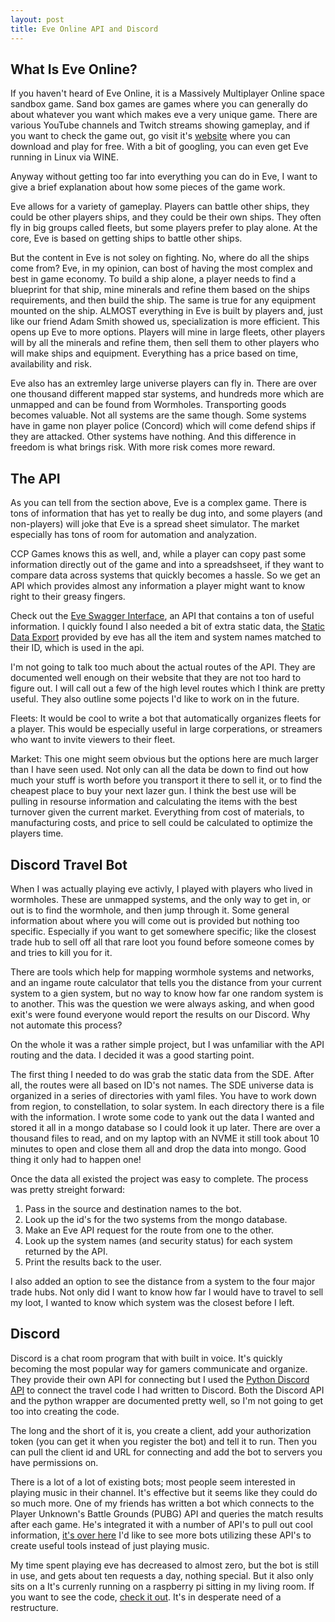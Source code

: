 ```yaml
---
layout: post
title: Eve Online API and Discord
---
```


## What Is Eve Online?

If you haven't heard of Eve Online, it is a Massively Multiplayer Online space 
sandbox game.  Sand box games are games where you can generally do about 
whatever you want which makes eve a very unique game.  There are various 
YouTube channels and Twitch streams showing gameplay, and if you want to 
check the game out, go visit it's [website](https://www.eveonline.com/) where 
you can download and play for free.  With a bit of googling, you can even 
get Eve running in Linux via WINE.

Anyway without getting too far into everything you can do in Eve, I want to 
give a brief explanation about how some pieces of the game work.  

Eve allows for a variety of gameplay.  Players can battle other ships, they 
could be other players ships, and they could be their own ships.  They often 
fly in big groups called fleets, but some players prefer to play alone.  At the 
core, Eve is based on getting ships to battle other ships.

But the content in Eve is not soley on fighting.  No, where do all the ships 
come from?  Eve, in my opinion, can bost of having the most complex and best 
in game economy.  To build a ship alone, a player needs to find a blueprint for 
that ship, mine minerals and refine them based on the ships requirements, and 
then build the ship.  The same is true for any equipment mounted on the 
ship.  ALMOST everything in Eve is built by players and, just like our friend 
Adam Smith showed us, specialization is more efficient.  This opens up Eve to 
more options.  Players will mine in large fleets, other players will by all the 
minerals and refine them, then sell them to other players who will make ships 
and equipment.  Everything has a price based on time, availability and risk.

Eve also has an extremley large universe players can fly in.  There are over 
one thousand different mapped star systems, and hundreds more which are 
unmapped and can be found from Wormholes.  Transporting goods becomes 
valuable.  Not all systems are the same though.  Some systems have in game 
non player police (Concord) which will come defend ships if they are 
attacked.  Other systems have nothing.  And this difference in freedom is what 
brings risk.  With more risk comes more reward.

## The API

As you can tell from the section above, Eve is a complex game.  There is tons 
of information that has yet to really be dug into, and some players (and 
non-players) will joke that Eve is a spread sheet simulator.  The market 
especially has tons of room for automation and analyzation.  

CCP Games knows this as well, and, while a player can copy past some 
information directly out of the game and into a spreadshseet, if they want to 
compare data across systems that quickly becomes a hassle.  So we get an API 
which provides almost any information a player might want to know right to 
their greasy fingers.  

Check out the [Eve Swagger Interface](https://esi.evetech.net/ui/), an API 
that contains a ton of useful information.  I quickly found I also needed a 
bit of extra static data, the [Static Data Export](https://developers.eveonline.com/resource/resources) provided by eve has all the item and system names 
matched to their ID, which is used in the api.

I'm not going to talk too much about the actual routes of the API.  They are 
documented well enough on their website that they are not too hard to figure 
out.  I will call out a few of the high level routes which I think are 
pretty useful.  They also outline some pojects I'd like to work on in the 
future.

Fleets: It would be cool to write a bot that automatically organizes fleets for 
a player.  This would be especially useful in large corperations, or streamers 
who want to invite viewers to their fleet.

Market:  This one might seem obvious but the options here are much larger than 
I have seen used.  Not only can all the data be down to find out how much your 
stuff is worth before you transport it there to sell it, or to find the 
cheapest place to buy your next lazer gun.  I think the best use will be 
pulling in resourse information and calculating the items with the best 
turnover given the current market.  Everything from cost of materials, to 
manufacturing costs, and price to sell could be calculated to optimize the 
players time.  

## Discord Travel Bot

When I was actually playing eve activly, I played with players who lived in 
wormholes.  These are unmapped systems, and the only way to get in, or out is 
to find the wormhole, and then jump through it.  Some general information about 
where you will come out is provided but nothing too specific.  Especially if 
you want to get somewhere specific; like the closest trade hub to sell off all 
that rare loot you found before someone comes by and tries to kill you for it.

There are tools which help for mapping wormhole systems and networks, and an 
ingame route calculator that tells you the distance from your current system 
to a gien system, but no way to know how far one random system is to 
another.  This was the question we were always asking, and when good exit's 
were found everyone would report the results on our Discord.  Why not automate 
this process?

On the whole it was a rather simple project, but I was unfamiliar with the 
API routing and the data.  I decided it was a good starting point.  

The first thing I needed to do was grab the static data from the SDE.  After 
all, the routes were all based on ID's not names.  The SDE universe data is 
organized in a series of directories with yaml files.  You have to work down 
from region, to constellation, to solar system.  In each directory there 
is a file with the information.  I wrote some code to yank out the data I 
wanted and stored it all in a mongo database so I could look it up 
later.  There are over a thousand files to read, and on my laptop with an NVME 
it still took about 10 minutes to open and close them all and drop the data 
into mongo.  Good thing it only had to happen one!

Once the data all existed the project was easy to complete.  The 
process was pretty streight forward:
1. Pass in the source and destination names to the bot.
2. Look up the id's for the two systems from the mongo database.
3. Make an Eve API request for the route from one to the other.
4. Look up the system names (and security status) for each system returned by 
the API. 
5. Print the results back to the user.

I also added an option to see the distance from a system to the four major 
trade hubs.  Not only did I want to know how far I would have to travel to 
sell my loot, I wanted to know which system was the closest before I left.

## Discord

Discord is a chat room program that with built in voice.  It's quickly becoming 
the most popular way for gamers communicate and organize.  They provide their 
own API for connecting but I used the 
[Python Discord API](https://github.com/Rapptz/discord.py) to connect the 
travel code I had written to Discord.  Both the Discord API and the python 
wrapper are documented pretty well, so I'm not going to get too into creating 
the code.  

The long and the short of it is, you create a client, add your authorization 
token (you can get it when you register the bot) and tell it to run.  Then you 
can pull the client id and URL for connecting and add the bot to servers 
you have permissions on.  

There is a lot of a lot of existing bots; most 
people seem interested in playing music in their channel.  It's effective but
it seems like they could do so much more.  One of my friends has written a bot 
which connects to the Player Unknown's Battle Grounds (PUBG) API and queries 
the match results after each game.  He's integrated it with a number of API's 
to pull out cool information, [it's over here](https://github.com/nluedtke/brochat-bot)
I'd like to see more bots utilizing these API's to create useful tools 
instead of just playing music.

My time spent playing eve has decreased to almost zero, but the bot is still 
in use, and gets about ten requests a day, nothing special.  But it also only 
sits on a It's currenly running on a 
raspberry pi sitting in my living room.  If you want to see the code, 
[check it out](https://github.com/asbalderson/eve-project).  It's in desperate 
need of a restructure.

